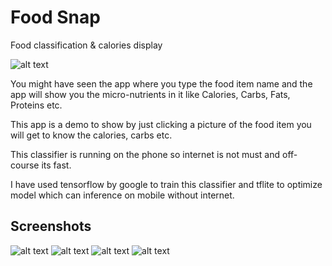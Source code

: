 # Food Snap
Food classification &amp; calories display

![alt text](https://github.com/RohitTheBoss007/FoodSnapAndroid/blob/master/demo-gif.gif)

You might have seen the app where you type the food item name and the app will show you the micro-nutrients in it like Calories, Carbs, Fats, Proteins etc.

This app is a demo to show by just clicking a picture of the food item you will get to know the calories, carbs etc.

This classifier is running on the phone so internet is not must and off-course its fast.

I have used tensorflow by google to train this classifier and tflite to optimize model which can inference on mobile without internet.


## Screenshots

![alt text](https://github.com/RohitTheBoss007/FoodSnapAndroid/blob/master/app/assets/1-IMG_5054.png)
![alt text](https://github.com/RohitTheBoss007/FoodSnapAndroid/blob/master/app/assets/abc.png)
![alt text](https://github.com/RohitTheBoss007/FoodSnapAndroid/blob/master/app/assets/3-IMG_5052.png)
![alt text](https://github.com/RohitTheBoss007/FoodSnapAndroid/blob/master/app/assets/4-IMG_5053.png)
